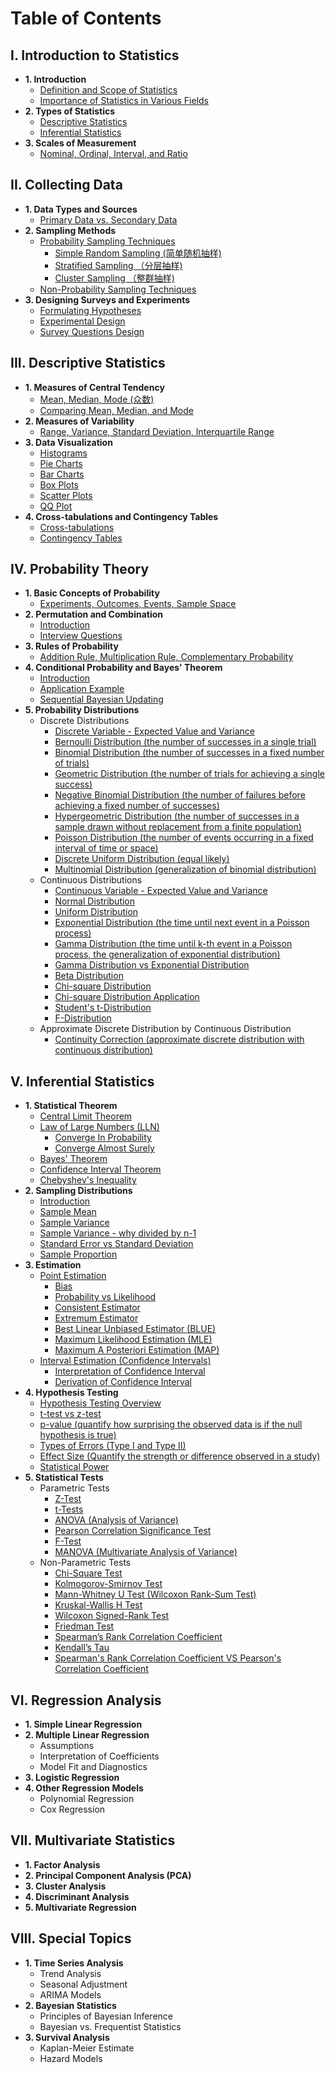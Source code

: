 # Table of Contents

## I. Introduction to Statistics
- **1. Introduction**
  - [Definition and Scope of Statistics](https://github.com/yangshiteng/Data-Science-Learning-Path/blob/main/statistics/introduction_to_statistics/definition_and_scope_of_statistics.md)
  - [Importance of Statistics in Various Fields](https://github.com/yangshiteng/Data-Science-Learning-Path/blob/main/statistics/introduction_to_statistics/importance_of_statistics_in_various_fields.md)
- **2. Types of Statistics**
  - [Descriptive Statistics](https://github.com/yangshiteng/Data-Science-Learning-Path/blob/main/statistics/introduction_to_statistics/descriptive_statistics.md)
  - [Inferential Statistics](https://github.com/yangshiteng/Data-Science-Learning-Path/blob/main/statistics/introduction_to_statistics/inferential_statistics.md)
- **3. Scales of Measurement**
  - [Nominal, Ordinal, Interval, and Ratio](https://github.com/yangshiteng/Data-Science-Learning-Path/blob/main/statistics/introduction_to_statistics/nominal_ordinal_interval_ratio.md)

## II. Collecting Data
- **1. Data Types and Sources**
  - [Primary Data vs. Secondary Data](https://github.com/yangshiteng/Data-Science-Learning-Path/blob/main/statistics/collecting_data/primary_vs_secondary_data.md)
- **2. Sampling Methods**
  - [Probability Sampling Techniques](https://github.com/yangshiteng/Data-Science-Learning-Path/blob/main/statistics/collecting_data/probability_sampling_techniques.md)
    - [Simple Random Sampling (简单随机抽样)](https://github.com/yangshiteng/Data-Science-Learning-Path/blob/main/statistics/collecting_data/simple_random_sampling.md)
    - [Stratified Sampling （分层抽样)](https://github.com/yangshiteng/Data-Science-Learning-Path/blob/main/statistics/collecting_data/stratified_sampling.md)
    - [Cluster Sampling （整群抽样)](https://github.com/yangshiteng/Data-Science-Learning-Path/blob/main/statistics/collecting_data/cluster_sampling.md)
  - [Non-Probability Sampling Techniques](https://github.com/yangshiteng/Data-Science-Learning-Path/blob/main/statistics/collecting_data/non_probability_sampling.md)
- **3. Designing Surveys and Experiments**
  - [Formulating Hypotheses](https://github.com/yangshiteng/Data-Science-Learning-Path/blob/main/statistics/collecting_data/formulating_hypothesis.md)
  - [Experimental Design](https://github.com/yangshiteng/Data-Science-Learning-Path/blob/main/statistics/collecting_data/experimental_design.md)
  - [Survey Questions Design](https://github.com/yangshiteng/Data-Science-Learning-Path/blob/main/statistics/collecting_data/survey_question_design.md)

## III. Descriptive Statistics
- **1. Measures of Central Tendency**
  - [Mean, Median, Mode (众数)](https://github.com/yangshiteng/Data-Science-Learning-Path/blob/main/statistics/descriptive_statistics/mean_median_mode.md)
  - [Comparing Mean, Median, and Mode](https://github.com/yangshiteng/Data-Science-Learning-Path/blob/main/statistics/descriptive_statistics/mean_median_mode_comparison.md)
- **2. Measures of Variability**
  - [Range, Variance, Standard Deviation, Interquartile Range](https://github.com/yangshiteng/Data-Science-Learning-Path/blob/main/statistics/descriptive_statistics/range_variance_sd_iqr.md)
- **3. Data Visualization**
  - [Histograms](https://github.com/yangshiteng/Data-Science-Learning-Path/blob/main/statistics/descriptive_statistics/histogram.md)
  - [Pie Charts](https://github.com/yangshiteng/Data-Science-Learning-Path/blob/main/statistics/descriptive_statistics/pie_charts.md)
  - [Bar Charts](https://github.com/yangshiteng/Data-Science-Learning-Path/blob/main/statistics/descriptive_statistics/bar_charts.md)
  - [Box Plots](https://github.com/yangshiteng/Data-Science-Learning-Path/blob/main/statistics/descriptive_statistics/box_plots.md)
  - [Scatter Plots](https://github.com/yangshiteng/Data-Science-Learning-Path/blob/main/statistics/descriptive_statistics/scatter_plots.md)
  - [QQ Plot](https://github.com/yangshiteng/Data-Science-Learning-Path/blob/main/statistics/descriptive_statistics/qq_plot.md)
- **4. Cross-tabulations and Contingency Tables**
  - [Cross-tabulations](https://github.com/yangshiteng/Data-Science-Learning-Path/blob/main/statistics/descriptive_statistics/cross_tabulation.md)
  - [Contingency Tables](https://github.com/yangshiteng/Data-Science-Learning-Path/blob/main/statistics/descriptive_statistics/contingency_tables.md)

## IV. Probability Theory
- **1. Basic Concepts of Probability**
  - [Experiments, Outcomes, Events, Sample Space](https://github.com/yangshiteng/Data-Science-Learning-Path/blob/main/statistics/probability_theory/basic_concepts_probability.md)
- **2. Permutation and Combination**
  - [Introduction](https://github.com/yangshiteng/Data-Science-Learning-Path/blob/main/statistics/probability_theory/permutation_combination_introduction.md)
  - [Interview Questions](https://github.com/yangshiteng/Data-Science-Learning-Path/blob/main/statistics/probability_theory/permutation_combination_QA.md)
- **3. Rules of Probability**
  - [Addition Rule, Multiplication Rule, Complementary Probability](https://github.com/yangshiteng/Data-Science-Learning-Path/blob/main/statistics/probability_theory/rules_of_probability.md)
- **4. Conditional Probability and Bayes' Theorem**
  - [Introduction](https://github.com/yangshiteng/Data-Science-Learning-Path/blob/main/statistics/probability_theory/bayes_theorem.md)
  - [Application Example](https://github.com/yangshiteng/Data-Science-Learning-Path/blob/main/statistics/probability_theory/application_example_bayes.md)
  - [Sequential Bayesian Updating](https://github.com/yangshiteng/Data-Science-Learning-Path/blob/main/statistics/probability_theory/sequential_bayes_update.md)
- **5. Probability Distributions**
  - Discrete Distributions
    - [Discrete Variable - Expected Value and Variance](https://github.com/yangshiteng/Data-Science-Learning-Path/blob/main/statistics/probability_theory/discrete_variable.md)
    - [Bernoulli Distribution (the number of successes in a single trial)](https://github.com/yangshiteng/Data-Science-Learning-Path/blob/main/statistics/probability_theory/bernoulli.md)
    - [Binomial Distribution (the number of successes in a fixed number of trials)](https://github.com/yangshiteng/Data-Science-Learning-Path/blob/main/statistics/probability_theory/binomial.md)
    - [Geometric Distribution (the number of trials for achieving a single success)](https://github.com/yangshiteng/Data-Science-Learning-Path/blob/main/statistics/probability_theory/geometric.md)
    - [Negative Binomial Distribution (the number of failures before achieving a fixed number of successes)](https://github.com/yangshiteng/Data-Science-Learning-Path/blob/main/statistics/probability_theory/negative_binomial.md)
    - [Hypergeometric Distribution (the number of successes in a sample drawn without replacement from a finite population)](https://github.com/yangshiteng/Data-Science-Learning-Path/blob/main/statistics/probability_theory/hypergeometric.md)
    - [Poisson Distribution (the number of events occurring in a fixed interval of time or space)](https://github.com/yangshiteng/Data-Science-Learning-Path/blob/main/statistics/probability_theory/poisson.md)
    - [Discrete Uniform Distribution (equal likely)](https://github.com/yangshiteng/Data-Science-Learning-Path/blob/main/statistics/probability_theory/discrete_uniform.md)
    - [Multinomial Distribution (generalization of binomial distribution)](https://github.com/yangshiteng/Data-Science-Learning-Path/blob/main/statistics/probability_theory/multinomial.md)
  - Continuous Distributions
    - [Continuous Variable - Expected Value and Variance](https://github.com/yangshiteng/Data-Science-Learning-Path/blob/main/statistics/probability_theory/continuous_variable.md)
    - [Normal Distribution](https://github.com/yangshiteng/Data-Science-Learning-Path/blob/main/statistics/probability_theory/normal_distribution.md)
    - [Uniform Distribution](https://github.com/yangshiteng/Data-Science-Learning-Path/blob/main/statistics/probability_theory/uniform_distribution.md)
    - [Exponential Distribution (the time until next event in a Poisson process)](https://github.com/yangshiteng/Data-Science-Learning-Path/blob/main/statistics/probability_theory/exponential_distribution.md)
    - [Gamma Distribution (the time until k-th event in a Poisson process, the generalization of exponential distribution)](https://github.com/yangshiteng/Data-Science-Learning-Path/blob/main/statistics/probability_theory/gamma_distribution.md)
    - [Gamma Distribution vs Exponential Distribution](https://github.com/yangshiteng/Data-Science-Learning-Path/blob/main/statistics/probability_theory/gamma_vs_exponential.md)
    - [Beta Distribution](https://github.com/yangshiteng/Data-Science-Learning-Path/blob/main/statistics/probability_theory/beta_distribution.md)
    - [Chi-square Distribution](https://github.com/yangshiteng/Data-Science-Learning-Path/blob/main/statistics/probability_theory/chisquare_distribution.md)
    - [Chi-square Distribution Application](https://github.com/yangshiteng/Data-Science-Learning-Path/blob/main/statistics/probability_theory/chi_square_application.md)
    - [Student's t-Distribution](https://github.com/yangshiteng/Data-Science-Learning-Path/blob/main/statistics/probability_theory/student_t.md)
    - [F-Distribution](https://github.com/yangshiteng/Data-Science-Learning-Path/blob/main/statistics/probability_theory/f_distribution.md)
  - Approximate Discrete Distribution by Continuous Distribution
    - [Continuity Correction (approximate discrete distribution with continuous distribution)](https://github.com/yangshiteng/Data-Science-Learning-Path/blob/main/statistics/probability_theory/continuity_corretion.md)

## V. Inferential Statistics
- **1. Statistical Theorem**
  - [Central Limit Theorem](https://github.com/yangshiteng/Data-Science-Learning-Path/blob/main/statistics/inferential_statistics/clt.md)
  - [Law of Large Numbers (LLN)](https://github.com/yangshiteng/Data-Science-Learning-Path/blob/main/statistics/inferential_statistics/lln.md)
    - [Converge In Probability](https://github.com/yangshiteng/Data-Science-Learning-Path/blob/main/statistics/inferential_statistics/converge_in_probability.md)
    - [Converge Almost Surely](https://github.com/yangshiteng/Data-Science-Learning-Path/blob/main/statistics/inferential_statistics/converge_almost_surely.md)
  - [Bayes' Theorem](https://github.com/yangshiteng/Data-Science-Learning-Path/blob/main/statistics/inferential_statistics/bayes_theorem.md)
  - [Confidence Interval Theorem](https://github.com/yangshiteng/Data-Science-Learning-Path/blob/main/statistics/inferential_statistics/confidence_interval_theorem.md)
  - [Chebyshev's Inequality](https://github.com/yangshiteng/Data-Science-Learning-Path/blob/main/statistics/inferential_statistics/chebyshev_inequality.md)
- **2. Sampling Distributions**
  - [Introduction](https://github.com/yangshiteng/Data-Science-Learning-Path/blob/main/statistics/inferential_statistics/sampling_distribution_introduction.md)
  - [Sample Mean](https://github.com/yangshiteng/Data-Science-Learning-Path/blob/main/statistics/inferential_statistics/sample_mean.md)
  - [Sample Variance](https://github.com/yangshiteng/Data-Science-Learning-Path/blob/main/statistics/inferential_statistics/sample_variance.md)
  - [Sample Variance - why divided by n-1](https://github.com/yangshiteng/Data-Science-Learning-Path/blob/main/statistics/inferential_statistics/sample_variance_explain.md)
  - [Standard Error vs Standard Deviation](https://github.com/yangshiteng/Data-Science-Learning-Path/blob/main/statistics/inferential_statistics/standard_error_vs_standard_deviation.md)
  - [Sample Proportion](https://github.com/yangshiteng/Data-Science-Learning-Path/blob/main/statistics/inferential_statistics/sample_proportion.md)
- **3. Estimation**
  - [Point Estimation](https://github.com/yangshiteng/Data-Science-Learning-Path/blob/main/statistics/inferential_statistics/point_estimation.md)
    - [Bias](https://github.com/yangshiteng/Data-Science-Learning-Path/blob/main/statistics/inferential_statistics/bias.md)
    - [Probability vs Likelihood](https://github.com/yangshiteng/Data-Science-Learning-Path/blob/main/statistics/inferential_statistics/probability_vs_likelihood.md)
    - [Consistent Estimator](https://github.com/yangshiteng/Data-Science-Learning-Path/blob/main/statistics/inferential_statistics/consistent_estimator.md)
    - [Extremum Estimator](https://github.com/yangshiteng/Data-Science-Learning-Path/blob/main/statistics/inferential_statistics/extremum_estimator.md)
    - [Best Linear Unbiased Estimator (BLUE)](https://github.com/yangshiteng/Data-Science-Learning-Path/blob/main/statistics/inferential_statistics/blue.md)
    - [Maximum Likelihood Estimation (MLE)](https://github.com/yangshiteng/Data-Science-Learning-Path/blob/main/statistics/inferential_statistics/mle.md)
    - [Maximum A Posteriori Estimation (MAP)](https://github.com/yangshiteng/Data-Science-Learning-Path/blob/main/statistics/inferential_statistics/map.md)
  - [Interval Estimation (Confidence Intervals)](https://github.com/yangshiteng/Data-Science-Learning-Path/blob/main/statistics/inferential_statistics/interval_estimation.md)
    - [Interpretation of Confidence Interval](https://github.com/yangshiteng/Data-Science-Learning-Path/blob/main/statistics/inferential_statistics/interpretation_of_confidenceinterval.md)
    - [Derivation of Confidence Interval](https://github.com/yangshiteng/Data-Science-Learning-Path/blob/main/statistics/inferential_statistics/derivation_confidence_interval.md)
- **4. Hypothesis Testing**
  - [Hypothesis Testing Overview](https://github.com/yangshiteng/Data-Science-Learning-Path/blob/main/statistics/inferential_statistics/hypothesis_testing_overview.md)
  - [t-test vs z-test](https://github.com/yangshiteng/Data-Science-Learning-Path/blob/main/statistics/inferential_statistics/ttestvsztest.md)
  - [p-value (quantify how surprising the observed data is if the null hypothesis is true)](https://github.com/yangshiteng/Data-Science-Learning-Path/blob/main/statistics/inferential_statistics/pvalue.md)
  - [Types of Errors (Type I and Type II)](https://github.com/yangshiteng/Data-Science-Learning-Path/blob/main/statistics/inferential_statistics/typeiandtypeiierrors.md)
  - [Effect Size (Quantify the strength or difference observed in a study)](https://github.com/yangshiteng/Data-Science-Learning-Path/blob/main/statistics/inferential_statistics/effect_size.md)
  - [Statistical Power](https://github.com/yangshiteng/Data-Science-Learning-Path/blob/main/statistics/inferential_statistics/statistical_power.md)
- **5. Statistical Tests**
  - Parametric Tests 
    - [Z-Test](https://github.com/yangshiteng/Data-Science-Learning-Path/blob/main/statistics/inferential_statistics/z_test.md)
    - [t-Tests](https://github.com/yangshiteng/Data-Science-Learning-Path/blob/main/statistics/inferential_statistics/t_test.md)
    - [ANOVA (Analysis of Variance)](https://github.com/yangshiteng/Data-Science-Learning-Path/blob/main/statistics/inferential_statistics/anova.md)
    - [Pearson Correlation Significance Test](https://github.com/yangshiteng/Data-Science-Learning-Path/blob/main/statistics/inferential_statistics/pearson_correlation.md)
    - [F-Test](https://github.com/yangshiteng/Data-Science-Learning-Path/blob/main/statistics/inferential_statistics/f_test.md)
    - [MANOVA (Multivariate Analysis of Variance)](https://github.com/yangshiteng/Data-Science-Learning-Path/blob/main/statistics/inferential_statistics/manova.md)
  - Non-Parametric Tests
    - [Chi-Square Test](https://github.com/yangshiteng/Data-Science-Learning-Path/blob/main/statistics/inferential_statistics/chi_square.md)
    - [Kolmogorov-Smirnov Test](https://github.com/yangshiteng/Data-Science-Learning-Path/blob/main/statistics/inferential_statistics/ks_test.md)
    - [Mann-Whitney U Test (Wilcoxon Rank-Sum Test)](https://github.com/yangshiteng/Data-Science-Learning-Path/blob/main/statistics/inferential_statistics/mann_whiteney_test.md)
    - [Kruskal-Wallis H Test](https://github.com/yangshiteng/Data-Science-Learning-Path/blob/main/statistics/inferential_statistics/kwh_test.md)
    - [Wilcoxon Signed-Rank Test](https://github.com/yangshiteng/Data-Science-Learning-Path/blob/main/statistics/inferential_statistics/wsr_test.md)
    - [Friedman Test](https://github.com/yangshiteng/Data-Science-Learning-Path/blob/main/statistics/inferential_statistics/friedman_test.md)
    - [Spearman’s Rank Correlation Coefficient](https://github.com/yangshiteng/Data-Science-Learning-Path/blob/main/statistics/inferential_statistics/spearman_coefficient.md)
    - [Kendall’s Tau](https://github.com/yangshiteng/Data-Science-Learning-Path/blob/main/statistics/inferential_statistics/kendall.md)
    - [Spearman's Rank Correlation Coefficient VS Pearson's Correlation Coefficient]()

## VI. Regression Analysis
- **1. Simple Linear Regression**
- **2. Multiple Linear Regression**
  - Assumptions
  - Interpretation of Coefficients
  - Model Fit and Diagnostics
- **3. Logistic Regression**
- **4. Other Regression Models**
  - Polynomial Regression
  - Cox Regression

## VII. Multivariate Statistics
- **1. Factor Analysis**
- **2. Principal Component Analysis (PCA)**
- **3. Cluster Analysis**
- **4. Discriminant Analysis**
- **5. Multivariate Regression**

## VIII. Special Topics
- **1. Time Series Analysis**
  - Trend Analysis
  - Seasonal Adjustment
  - ARIMA Models
- **2. Bayesian Statistics**
  - Principles of Bayesian Inference
  - Bayesian vs. Frequentist Statistics
- **3. Survival Analysis**
  - Kaplan-Meier Estimate
  - Hazard Models
